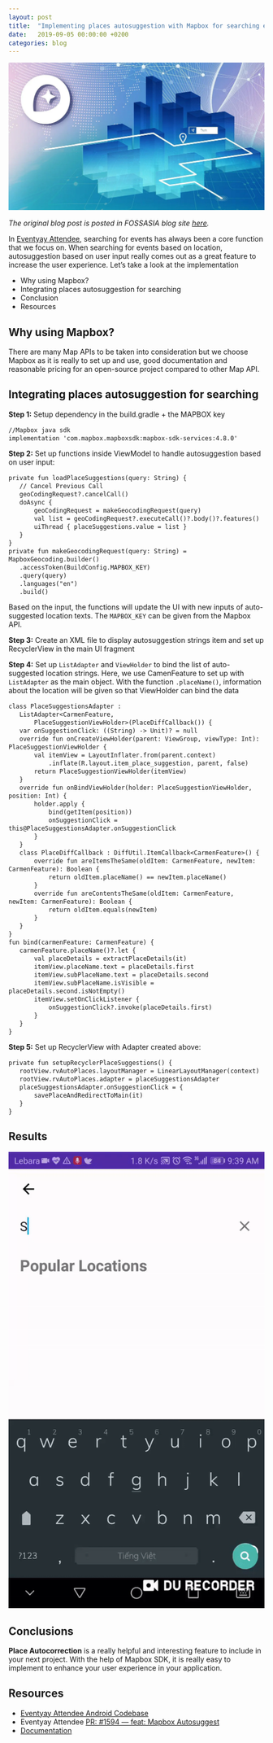 ```yaml
---
layout: post
title:  "Implementing places autosuggestion with Mapbox for searching events in Eventyay Attendee"
date:   2019-09-05 00:00:00 +0200
categories: blog
---
```


<center><img src="/assets/images/img_3.png"></center>

*The original blog post is posted in FOSSASIA blog site [here](https://blog.fossasia.org/implementing-places-autosuggestion-with-mapbox-for-searching-events-in-eventyay-attendee/).*

In [Eventyay Attendee](https://github.com/fossasia/open-event-attendee-android), searching for events has always been a core function that we focus on. When searching for events based on location, autosuggestion based on user input really comes out as a great feature to increase the user experience. Let’s take a look at the implementation

- Why using Mapbox?
- Integrating places autosuggestion for searching
- Conclusion
- Resources


## Why using Mapbox?

There are many Map APIs to be taken into consideration but we choose Mapbox as it is really to set up and use, good documentation and reasonable pricing for an open-source project compared to other Map API.

## Integrating places autosuggestion for searching

**Step 1:** Setup dependency in the build.gradle + the MAPBOX key

```
//Mapbox java sdk
implementation 'com.mapbox.mapboxsdk:mapbox-sdk-services:4.8.0'
```

**Step 2:** Set up functions inside ViewModel to handle autosuggestion based on user input:

```
private fun loadPlaceSuggestions(query: String) {
   // Cancel Previous Call
   geoCodingRequest?.cancelCall()
   doAsync {
       geoCodingRequest = makeGeocodingRequest(query)
       val list = geoCodingRequest?.executeCall()?.body()?.features()
       uiThread { placeSuggestions.value = list }
   }
}
private fun makeGeocodingRequest(query: String) = MapboxGeocoding.builder()
   .accessToken(BuildConfig.MAPBOX_KEY)
   .query(query)
   .languages("en")
   .build()
```

Based on the input, the functions will update the UI with new inputs of auto-suggested location texts. The `MAPBOX_KEY` can be given from the Mapbox API.

**Step 3:** Create an XML file to display autosuggestion strings item and set up RecyclerView in the main UI fragment


**Step 4:** Set up `ListAdapter` and `ViewHolder` to bind the list of auto-suggested location strings. Here, we use CamenFeature to set up with `ListAdapter` as the main object. With the function `.placeName()`, information about the location will be given so that ViewHolder can bind the data

```
class PlaceSuggestionsAdapter :
   ListAdapter<CarmenFeature,
       PlaceSuggestionViewHolder>(PlaceDiffCallback()) {
   var onSuggestionClick: ((String) -> Unit)? = null
   override fun onCreateViewHolder(parent: ViewGroup, viewType: Int): PlaceSuggestionViewHolder {
       val itemView = LayoutInflater.from(parent.context)
           .inflate(R.layout.item_place_suggestion, parent, false)
       return PlaceSuggestionViewHolder(itemView)
   }
   override fun onBindViewHolder(holder: PlaceSuggestionViewHolder, position: Int) {
       holder.apply {
           bind(getItem(position))
           onSuggestionClick = this@PlaceSuggestionsAdapter.onSuggestionClick
       }
   }
   class PlaceDiffCallback : DiffUtil.ItemCallback<CarmenFeature>() {
       override fun areItemsTheSame(oldItem: CarmenFeature, newItem: CarmenFeature): Boolean {
           return oldItem.placeName() == newItem.placeName()
       }
       override fun areContentsTheSame(oldItem: CarmenFeature, newItem: CarmenFeature): Boolean {
           return oldItem.equals(newItem)
       }
   }
}
fun bind(carmenFeature: CarmenFeature) {
   carmenFeature.placeName()?.let {
       val placeDetails = extractPlaceDetails(it)
       itemView.placeName.text = placeDetails.first
       itemView.subPlaceName.text = placeDetails.second
       itemView.subPlaceName.isVisible = placeDetails.second.isNotEmpty()
       itemView.setOnClickListener {
           onSuggestionClick?.invoke(placeDetails.first)
       }
   }
}
```

**Step 5:** Set up RecyclerView with Adapter created above:

```
private fun setupRecyclerPlaceSuggestions() {
   rootView.rvAutoPlaces.layoutManager = LinearLayoutManager(context)
   rootView.rvAutoPlaces.adapter = placeSuggestionsAdapter
   placeSuggestionsAdapter.onSuggestionClick = {
       savePlaceAndRedirectToMain(it)
   }
}
```

## Results

<center><img src="/assets/images/autolocation.gif"></center>

## Conclusions

**Place Autocorrection** is a really helpful and interesting feature to include in your next project. With the help of Mapbox SDK, it is really easy to implement to enhance your user experience in your application.

## Resources

- [Eventyay Attendee Android Codebase](https://github.com/fossasia/open-event-android)
- Eventyay Attendee [PR: #1594 — feat: Mapbox Autosuggest](https://github.com/fossasia/open-event-android/pull/1594)
- [Documentation](https://docs.mapbox.com/android/plugins/overview/places/)
